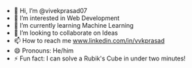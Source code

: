 - 👋 Hi, I’m @vivekprasad07
- 👀 I’m interested in Web Development
- 🌱 I’m currently learning Machine Learning
- 💞️ I’m looking to collaborate on Ideas
- 📫 How to reach me www.linkedin.com/in/vvkprasad
- 😄 Pronouns: He/him
- ⚡ Fun fact: I can solve a Rubik's Cube in under two minutes!

<!---
vivekprasad07/vivekprasad07 is a ✨ special ✨ repository because its `README.md` (this file) appears on your GitHub profile.
You can click the Preview link to take a look at your changes.
--->
